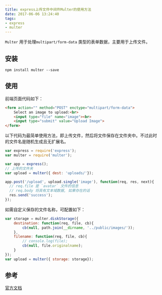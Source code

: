 ```yaml
---
title: express上传文件中间件Multer的使用方法
date: 2017-06-06 13:24:40
tags:
- express
- multer
---
```


`Multer` 用于处理`multipart/form-data` 类型的表单数据，主要用于上传文件。

## 安装

```
npm install multer --save
```

## 使用

前端页面代码如下：

```html
<form action="" method="POST" enctype="multipart/form-data">
	Select an image to upload:<br>
	<input type="file" name="image"><br>
	<input type="submit" value="Upload Image">
</form>
```

以下代码为最简单使用方法，即上传文件，然后将文件保存在文件夹中。不过此时的文件名是随机生成且无扩展名。

```javascript
var express = require('express');
var multer = require('multer');

var app = express();
// 上传的文件夹
var upload = multer({ dest: 'uploads/'});

app.post('/upload', upload.single('image'), function(req, res, next){
  // req.file 是 `avatar` 文件的信息
  // req.body 将具有文本域数据, 如果存在的话
  res.send('success');
});
```

如需自定义保存的文件名称，可配置如下：

<!-- more -->

```javascript
var storage = multer.diskStorage({
	destination: function(req, file, cb){
		cb(null, path.join(__dirname, '../public/images/'));
	},
	filename: function(req, file, cb){
		// console.log(file);
		cb(null, file.originalname);
	}
});
var upload = multer({ storage: storage});
```

## 参考

[官方文档](https://github.com/expressjs/multer/blob/master/doc/README-zh-cn.md)